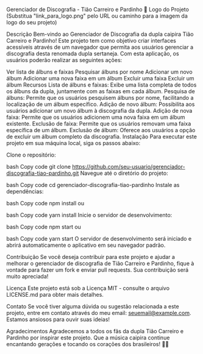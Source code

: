 Gerenciador de Discografia - Tião Carreiro e Pardinho 🤠
Logo do Projeto (Substitua "link_para_logo.png" pelo URL ou caminho para a imagem da logo do seu projeto)

Descrição
Bem-vindo ao Gerenciador de Discografia da dupla caipira Tião Carreiro e Pardinho! Este projeto tem como objetivo criar interfaces acessíveis através de um navegador que permita aos usuários gerenciar a discografia desta renomada dupla sertaneja. Com esta aplicação, os usuários poderão realizar as seguintes ações:

Ver lista de álbuns e faixas
Pesquisar álbuns por nome
Adicionar um novo álbum
Adicionar uma nova faixa em um álbum
Excluir uma faixa
Excluir um álbum
Recursos
 Lista de álbuns e faixas: Exibe uma lista completa de todos os álbuns da dupla, juntamente com as faixas em cada álbum.
 Pesquisa de álbuns: Permite que os usuários pesquisem álbuns por nome, facilitando a localização de um álbum específico.
 Adição de novo álbum: Possibilita aos usuários adicionar um novo álbum à discografia da dupla.
 Adição de nova faixa: Permite que os usuários adicionem uma nova faixa em um álbum existente.
 Exclusão de faixa: Permite que os usuários removam uma faixa específica de um álbum.
 Exclusão de álbum: Oferece aos usuários a opção de excluir um álbum completo da discografia.
Instalação
Para executar este projeto em sua máquina local, siga os passos abaixo:

Clone o repositório:

bash
Copy code
git clone https://github.com/seu-usuario/gerenciador-discografia-tiao-pardinho.git
Navegue até o diretório do projeto:

bash
Copy code
cd gerenciador-discografia-tiao-pardinho
Instale as dependências:

bash
Copy code
npm install
ou

bash
Copy code
yarn install
Inicie o servidor de desenvolvimento:

bash
Copy code
npm start
ou

bash
Copy code
yarn start
O servidor de desenvolvimento será iniciado e abrirá automaticamente o aplicativo em seu navegador padrão.

Contribuição
Se você deseja contribuir para este projeto e ajudar a melhorar o gerenciador de discografia de Tião Carreiro e Pardinho, fique à vontade para fazer um fork e enviar pull requests. Sua contribuição será muito apreciada!

Licença
Este projeto está sob a Licença MIT - consulte o arquivo LICENSE.md para obter mais detalhes.

Contato
Se você tiver alguma dúvida ou sugestão relacionada a este projeto, entre em contato através do meu email: seuemail@example.com. Estamos ansiosos para ouvir suas ideias!

Agradecimentos
Agradecemos a todos os fãs da dupla Tião Carreiro e Pardinho por inspirar este projeto. Que a música caipira continue encantando gerações e tocando os corações dos brasileiros! 🤠🎶




